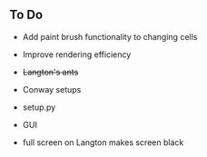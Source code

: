 ## To Do

- Add paint brush functionality to changing cells
- Improve rendering efficiency 
- ~~Langton's ants~~
- Conway setups
- setup.py
- GUI


- full screen on Langton makes screen black